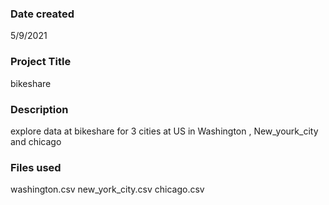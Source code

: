 
### Date created
5/9/2021

### Project Title

bikeshare

### Description

explore data at bikeshare for 3 cities at US in Washington , New_yourk_city and chicago 

### Files used

washington.csv
new_york_city.csv
chicago.csv



